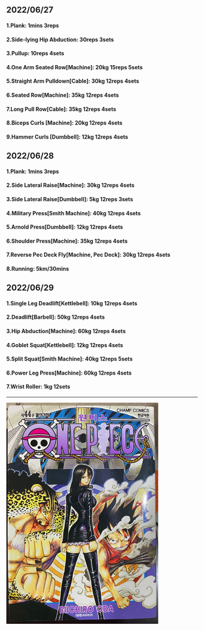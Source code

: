 ## 2022/06/27
#### 1.Plank: 1mins 3reps
#### 2.Side-lying Hip Abduction: 30reps 3sets
#### 3.Pullup: 10reps 4sets
#### 4.One Arm Seated Row\[Machine\]: 20kg 15reps 5sets
#### 5.Straight Arm Pulldown\[Cable\]: 30kg 12reps 4sets
#### 6.Seated Row\[Machine\]: 35kg 12reps 4sets
#### 7.Long Pull Row\[Cable\]: 35kg 12reps 4sets
#### 8.Biceps Curls \[Machine\]: 20kg 12reps 4sets
#### 9.Hammer Curls \[Dumbbell\]: 12kg 12reps 4sets


## 2022/06/28
#### 1.Plank: 1mins 3reps
#### 2.Side Lateral Raise\[Machine\]: 30kg 12reps 4sets
#### 3.Side Lateral Raise\[Dumbbell\]: 5kg 12reps 3sets
#### 4.Military Press\[Smith Machine\]: 40kg 12reps 4sets
#### 5.Arnold Press\[Dumbbell\]: 12kg 12reps 4sets
#### 6.Shoulder Press\[Machine\]: 35kg 12reps 4sets
#### 7.Reverse Pec Deck Fly\[Machine, Pec Deck\]: 30kg 12reps 4sets
#### 8.Running: 5km/30mins


## 2022/06/29
#### 1.Single Leg Deadlift\[Kettlebell\]: 10kg 12reps 4sets
#### 2.Deadlift\[Barbell\]: 50kg 12reps 4sets
#### 3.Hip Abduction\[Machine\]: 60kg 12reps 4sets
#### 4.Goblet Squat\[Kettlebell\]: 12kg 12reps 4sets
#### 5.Split Squat\[Smith Machine\]: 40kg 12reps 5sets
#### 6.Power Leg Press\[Machine\]: 60kg 12reps 4sets 
#### 7.Wrist Roller: 1kg 12sets

---

<img src='./_resources/__044.png' width='400px' />
